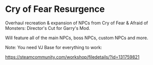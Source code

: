 # Cry of Fear Resurgence
 Overhaul recreation & expansion of NPCs from Cry of Fear & Afraid of Monsters: Director's Cut for Garry's Mod.
 
 Will feature all of the main NPCs, boss NPCs, custom NPCs and more.
 
 Note: You need VJ Base for everything to work:
 
 https://steamcommunity.com/workshop/filedetails/?id=131759821
